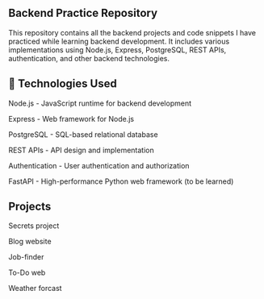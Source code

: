 ## Backend Practice Repository

This repository contains all the backend projects and code snippets I have practiced while learning backend development. It includes various implementations using Node.js, Express, PostgreSQL, REST APIs, authentication, and other backend technologies.

## 🚀 Technologies Used

Node.js - JavaScript runtime for backend development

Express - Web framework for Node.js

PostgreSQL - SQL-based relational database

REST APIs - API design and implementation

Authentication - User authentication and authorization

FastAPI - High-performance Python web framework (to be learned)

## Projects

Secrets project

Blog website

Job-finder 

To-Do web

Weather forcast

